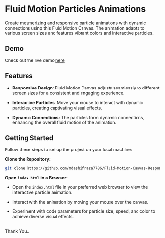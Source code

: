 # Fluid Motion Particles Animations

Create mesmerizing and responsive particle animations with dynamic connections using this Fluid Motion Canvas. The animation adapts to various screen sizes and features vibrant colors and interactive particles.

## Demo

Check out the live demo [here](https://ashifraza.in/fluid-motion-canvas/)

## Features

- **Responsive Design:** Fluid Motion Canvas adjusts seamlessly to different screen sizes for a consistent and engaging experience.

- **Interactive Particles:** Move your mouse to interact with dynamic particles, creating captivating visual effects.

- **Dynamic Connections:** The particles form dynamic connections, enhancing the overall fluid motion of the animation.

## Getting Started

Follow these steps to set up the project on your local machine:

 **Clone the Repository:**
   ```bash
   git clone https://github.com/mdashifraza7786/Fluid-Motion-Canvas-Responsive-Particle-Animation-with-Dynamic-Connections.git
   ```
   **Open `index.html` in a Browser:**
   - Open the `index.html` file in your preferred web browser to view the interactive particle animation.

   - Interact with the animation by moving your mouse over the canvas.
   - Experiment with code parameters for particle size, speed, and color to achieve diverse visual effects.
##
Thank You..
